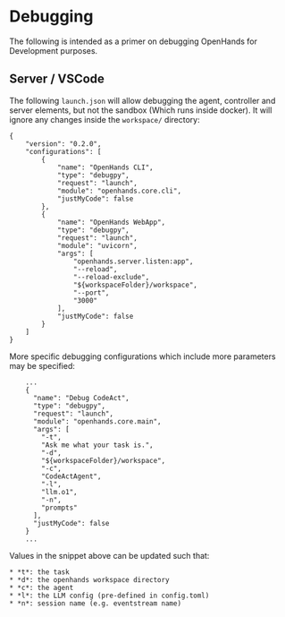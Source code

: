 # Debugging

The following is intended as a primer on debugging OpenHands for Development purposes.

## Server / VSCode

The following `launch.json` will allow debugging the agent, controller and server elements, but not the sandbox (Which runs inside docker). It will ignore any changes inside the `workspace/` directory:

```
{
    "version": "0.2.0",
    "configurations": [
        {
            "name": "OpenHands CLI",
            "type": "debugpy",
            "request": "launch",
            "module": "openhands.core.cli",
            "justMyCode": false
        },
        {
            "name": "OpenHands WebApp",
            "type": "debugpy",
            "request": "launch",
            "module": "uvicorn",
            "args": [
                "openhands.server.listen:app",
                "--reload",
                "--reload-exclude",
                "${workspaceFolder}/workspace",
                "--port",
                "3000"
            ],
            "justMyCode": false
        }
    ]
}
```

More specific debugging configurations which include more parameters may be specified:

```
    ...
    {
      "name": "Debug CodeAct",
      "type": "debugpy",
      "request": "launch",
      "module": "openhands.core.main",
      "args": [
        "-t",
        "Ask me what your task is.",
        "-d",
        "${workspaceFolder}/workspace",
        "-c",
        "CodeActAgent",
        "-l",
        "llm.o1",
        "-n",
        "prompts"
      ],
      "justMyCode": false
    }
    ...
```

Values in the snippet above can be updated such that:

    * *t*: the task
    * *d*: the openhands workspace directory
    * *c*: the agent
    * *l*: the LLM config (pre-defined in config.toml)
    * *n*: session name (e.g. eventstream name)

